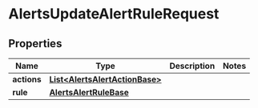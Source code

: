 

# AlertsUpdateAlertRuleRequest


## Properties

| Name | Type | Description | Notes |
|------------ | ------------- | ------------- | -------------|
|**actions** | [**List&lt;AlertsAlertActionBase&gt;**](AlertsAlertActionBase.md) |  |  |
|**rule** | [**AlertsAlertRuleBase**](AlertsAlertRuleBase.md) |  |  |



